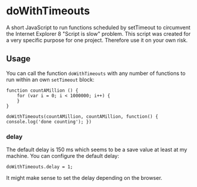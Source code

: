 doWithTimeouts
==============

A short JavaScript to run functions scheduled by setTimeout to circumvent the Internet Explorer 8 "Script is slow" problem.
This script was created for a very specific purpose for one project. Therefore use it on your own risk.

Usage
-----

You can call the function `doWithTimeouts` with any number of functions to run within an own `setTimeout` block:

	function countAMillion () {
		for (var i = 0; i < 1000000; i++) {
		}
	}

	doWithTimeouts(countAMillion, countAMillion, function() { console.log('done counting'); })

### delay ###

The default delay is 150 ms which seems to be a save value at least at my machine. You can configure the default delay:

	doWithTimeouts.delay = 1;

It might make sense to set the delay depending on the browser.